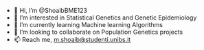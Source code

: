 - 👋 Hi, I’m @ShoaibBME123
- 👀 I’m interested in Statistical Genetics and Genetic Epidemiology
- 🌱 I’m currently learning Machine learning Algorithms
- 💞️ I’m looking to collaborate on Population Genetics projects
- 📫 Reach me, m.shoaib@studenti.unibs.it

<!---
ShoaibBME123/ShoaibBME123 is a ✨ special ✨ repository because its `README.md` (this file) appears on your GitHub profile.
You can click the Preview link to take a look at your changes.
--->
